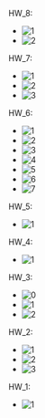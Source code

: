 HW_8:
  - ![1](https://github.com/user-attachments/assets/aded4f83-d615-4066-a2c1-ed9e2e2bce96)
  - ![2](https://github.com/user-attachments/assets/00f47a73-22bc-45c9-b261-7bd0c30adfb7)

HW_7:
  - ![1](https://github.com/user-attachments/assets/9c8214fa-b585-4927-b5bc-23876807f945)
  - ![2](https://github.com/user-attachments/assets/a1a22d32-a5df-4a98-9a58-c9a484a077b2)
  - ![3](https://github.com/user-attachments/assets/31badeb9-d6e7-47e1-b71f-bbbea76b13df)

HW_6:
  - ![1](https://github.com/user-attachments/assets/3ea3101e-c813-4f7c-9371-2abc2ea1b1d5)
  - ![2](https://github.com/user-attachments/assets/1dfb685f-078e-45d1-91ac-a4468dd39b7e)
  - ![3](https://github.com/user-attachments/assets/1b41c32d-18fa-455f-82b3-49f5be1f2ea5)
  - ![4](https://github.com/user-attachments/assets/564f2456-ef42-482f-9773-0057b48bf6ff)
  - ![5](https://github.com/user-attachments/assets/293c69b2-2a5a-48af-95b2-719ccb32d372)
  - ![6](https://github.com/user-attachments/assets/0cf0b573-819a-4b18-853e-70c5bc7ccf65)
  - ![7](https://github.com/user-attachments/assets/08eb189c-c5d1-44cd-9e9b-4e9f9ce0a97e)

HW_5:
  - ![1](https://github.com/user-attachments/assets/b7c59893-4f75-4015-a444-8dacc35a7c62)

HW_4:
  - ![1](https://github.com/user-attachments/assets/4e5c0fbb-e41a-42c8-b0e2-1902594e4a99)

HW_3:
  - ![0](https://github.com/user-attachments/assets/6e62b3f1-defa-47b1-b970-a4a16c24dba2)
  - ![1](https://github.com/user-attachments/assets/a80cbb90-ad08-44ae-b8ac-1264fa26faa0)
  - ![2](https://github.com/user-attachments/assets/e7f01385-a1c5-4629-a93b-078551812b2c)

HW_2:
  - ![1](https://github.com/user-attachments/assets/d0a8c096-725f-4043-b968-31108c3b5baf)
  - ![2](https://github.com/user-attachments/assets/ba2e6f99-80b8-4b61-b448-f5cff7d9e18b)
  - ![3](https://github.com/user-attachments/assets/0a14c274-ec8e-4581-95f2-67baf4d4e158)

HW_1: 
  - ![1](https://github.com/user-attachments/assets/691b7a49-a64f-46f8-8da4-8b56a7d34ecf)
